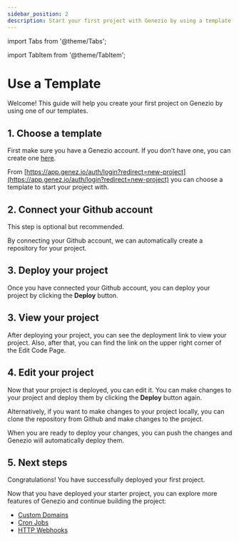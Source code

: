 ```yaml
---
sidebar_position: 2
description: Start your first project with Genezio by using a template.
---
```


import Tabs from '@theme/Tabs';

import TabItem from '@theme/TabItem';

# Use a Template

<head>
  <title>Getting Started with Genezio | Genezio Documentation</title>
</head>

Welcome! This guide will help you create your first project on Genezio by using one of our templates.

## 1. Choose a template

First make sure you have a Genezio account. If you don't have one, you can create one [here](https://app.genez.io/auth/signup).

From [https://app.genez.io/auth/login?redirect=new-project](https://app.genez.io/auth/login?redirect=new-project) you can choose a template to start your project with.

## 2. Connect your Github account

This step is optional but recommended.

By connecting your Github account, we can automatically create a repository for your project.

## 3. Deploy your project

Once you have connected your Github account, you can deploy your project by clicking the **Deploy** button.

## 3. View your project

After deploying your project, you can see the deployment link to view your project. Also, after that, you can find the link on the upper right corner of the Edit Code Page.

## 4. Edit your project

Now that your project is deployed, you can edit it. You can make changes to your project and deploy them by clicking the **Deploy** button again.

Alternatively, if you want to make changes to your project locally, you can clone the repository from Github and make changes to the project.

When you are ready to deploy your changes, you can push the changes and Genezio will automatically deploy them.

## 5. Next steps

Congratulations! You have successfully deployed your first project.

Now that you have deployed your starter project, you can explore more features of Genezio and continue building the project:

- [Custom Domains](/docs/features/custom-domain-configuration/)
- [Cron Jobs](/docs/genezio-typesafe/cron-methods/)
- [HTTP Webhooks](/docs/genezio-typesafe/http-methods-webhooks/)
